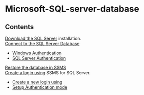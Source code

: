 Microsoft-SQL-server-database
============
## Contents 
[Download the SQL Server](sections/01-Install-SQL-server.md) installation.<br>
[Connect to the SQL Server Database](sections/04-Connect-to-Server-Database.md)
- [Windows Authentication](sections/04-Connect-to-Server-Database.md#Windows-Authentication)<br>
- [SQL Server Authentication](sections/04-Connect-to-Server-Database.md#SQL-Server-Authentication)<br>

[Restore the database in SSMS](sections/02-Restore-database.md)<br>
[Create a login using](sections/03-Create-a-login-using.md) SSMS for SQL Server. <br>
[](sections/01-Install-SQL-server.md) 
- [Create a new login using](sections/03-Create-a-login-using.md#Create-a-new-login-using)<br>
- [Setup Authentication mode](sections/03-Create-a-login-using.md#Setup-Authentication-mode)<br>
